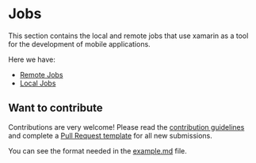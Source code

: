 # Jobs

This section contains the local and remote jobs that use xamarin as a tool for the development of mobile applications.

Here we have:

- [Remote Jobs](remote.md)
- [Local Jobs](local.md)

## Want to contribute

Contributions are very welcome! Please read the [contribution guidelines](/src/jobs/contributing-guidelines.md) and complete a [Pull Request template](/src/jobs/pull-request-template.md) for all new submissions.

You can see the format needed in the [example.md](/src/jobs/company-profiles/example.md) file.
